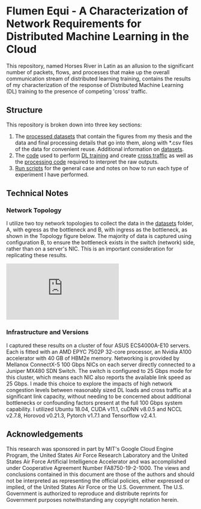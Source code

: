 # Flumen Equi - A Characterization of Network Requirements for Distributed Machine Learning in the Cloud

This repository, named Horses River in Latin as an allusion to the significant number of packets, flows, and processes that make up the overall communication stream of distributed learning training, contains the results of my characterization of the response of Distributed Machine Learning (DL) training to the presence of competing 'cross' traffic.

## Structure

This repository is broken down into three key sections:
1. The [processed datasets](datasets) that contain the figures from my thesis and the data and final processing details that go into them, along with *.csv files of the data for convenient reuse. Additional information on [datasets](datasets/readme.md).
2. The [code](src) used to perform [DL training](src/distributed_learning/readme.md) and create [cross traffic](src/network/readme.md) as well as the [processing code](src/processing/readme.md) required to interpret the raw outputs.
3. [Run scripts](run_scripts/readme.md) for the general case and notes on how to run each type of experiment I have performed.

## Technical Notes

### Network Topology

I utilize two toy network topologies to collect the data in the [datasets](datasets) folder, A, with egress as the bottleneck and B, with ingress as the bottleneck, as shown in the Topology figure below. The majority of data is captured using configuration B, to ensure the bottleneck exists in the switch (network) side, rather than on a server's NIC. This is an important consideration for replicating these results.

![Topology](https://github.com/hipersys-team/james-flumenequi/blob/a7a17968634e2b65705f083c9b01215fa8df53af/datasets/topology.pdf)

### Infrastructure and Versions

I captured these results on a cluster of four ASUS ECS4000A-E10 servers. Each is fitted with an AMD EPYC 7502P 32-core processor, an Nvidia A100 accelerator with 40 GB of HBM2e memory. Networking is provided by Mellanox ConnectX-5 100 Gbps NICs on each server directly connected to a Juniper MX480 SDN Switch. The switch is configured to 25 Gbps mode for this cluster, which means each NIC also reports the available link speed as 25 Gbps. I made this choice to explore the impacts of high network congestion levels between reasonably sized DL loads and cross traffic at a significant link capacity, without needing to be concerned about additional bottlenecks or confounding factors present at the full 100 Gbps system capability. I utilized Ubuntu 18.04, CUDA v11.1, cuDNN v8.0.5 and NCCL v2.7.8, Horovod v0.21.3, Pytorch v1.7.1 and Tensorflow v2.4.1.

## Acknowledgements

This research was sponsored in part by MIT's Google Cloud Engine Program, the United States Air Force Research Laboratory and the United States Air Force Artificial Intelligence Accelerator and was accomplished under Cooperative Agreement Number FA8750-19-2-1000. The views and conclusions contained in this document are those of the authors and should not be interpreted as representing the official policies, either expressed or implied, of the United States Air Force or the U.S. Government. The U.S. Government is authorized to reproduce and distribute reprints for Government purposes notwithstanding any copyright notation herein.